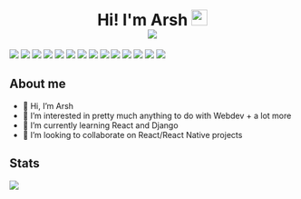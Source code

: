 <div align="center">
 <h1>
 Hi! I'm Arsh <img src="https://media.giphy.com/media/hvRJCLFzcasrR4ia7z/giphy.gif" width="28" />
  <div>
  <img src="https://pronoun.cyou/x/y?subject=He&object=Him&height=20"> 
  </div>
 </h1>

 
</div>
<div>
<img src="https://img.shields.io/badge/JavaScript-20232A?style=for-the-badge&logo=javascript&logoColor=F7DF1E"/>
<img src="https://img.shields.io/badge/React-20232A?style=for-the-badge&logo=react&logoColor=61DAFB"/>
<img src="https://img.shields.io/badge/firebase-20232A?style=for-the-badge&logo=firebase&logoColor=F7DF1E"/>
 <img src="https://img.shields.io/badge/next.js-20232A?style=for-the-badge&logo=nextdotjs&logoColor=white" />
 <img src="https://img.shields.io/badge/React_Router-20232A?style=for-the-badge&logo=react-router&logoColor=white" />
 <img src="https://img.shields.io/badge/Material--UI-20232A?style=for-the-badge&logo=material-ui&logoColor=61DAFB" />
 <img src="https://img.shields.io/badge/Express.js-20232A?style=for-the-badge&logo=express&logoColor=white" />
 <img src="https://img.shields.io/badge/Jest-20232A?style=for-the-badge&logo=jest&logoColor=white" />
 <img src="https://img.shields.io/badge/Node.js-20232A?style=for-the-badge&logo=nodedotjs&logoColor=339933" />
 <img src="https://img.shields.io/badge/Redux-20232A?style=for-the-badge&logo=redux&logoColor=593D88" />
 <img src="https://img.shields.io/badge/TypeScript-20232A?style=for-the-badge&logo=typescript&logoColor=007ACC" />
 <img src="https://img.shields.io/badge/Python-20232A?style=for-the-badge&logo=python&logoColor=3776AB" />
 <img src="https://img.shields.io/badge/MongoDB-20232A?style=for-the-badge&logo=mongodb&logoColor=4EA94B" />
 <img src="https://img.shields.io/badge/Flask-20232A?style=for-the-badge&logo=flask&logoColor=white" />
 </div>

## About me
- 👋 Hi, I’m Arsh 
- 👀 I’m interested in pretty much anything to do with Webdev + a lot more
- 🌱 I’m currently learning React and Django
- 💞️ I’m looking to collaborate on React/React Native projects
 
## Stats
<img src="https://github-readme-stats.vercel.app/api?username=arshxyz&show_icons=true&title_color=00de12&icon_color=79ff97&text_color=ffffff&bg_color=0d1117&hide_border=true" />
